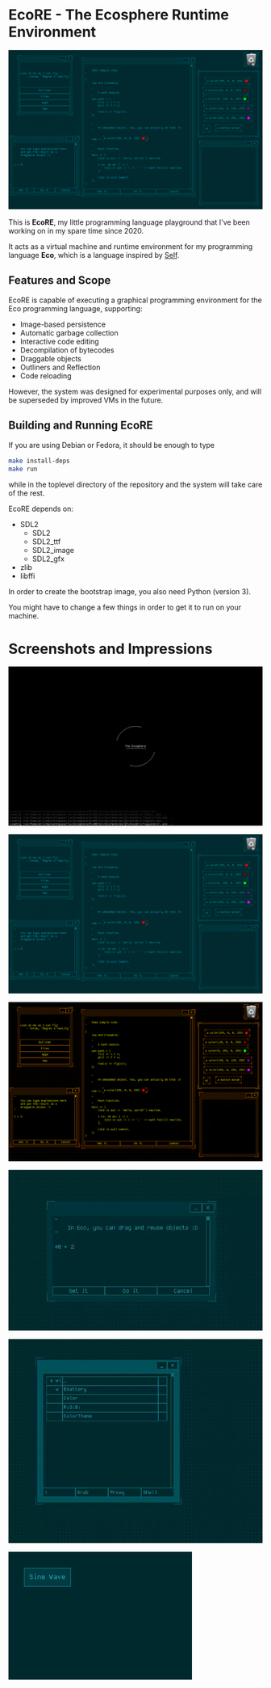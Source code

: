 # EcoRE - The Ecosphere Runtime Environment

![Eco with its standard theme](./doc/repo/resources/eco_standard_theme.png)

This is **EcoRE**, my little programming language playground that I've been working on in my spare time since 2020.

It acts as a virtual machine and runtime environment for my programming language **Eco**, which is a language inspired by [Self](https://selflanguage.org/).

## Features and Scope

EcoRE is capable of executing a graphical programming environment for the Eco programming language, supporting:

 - Image-based persistence
 - Automatic garbage collection
 - Interactive code editing
 - Decompilation of bytecodes
 - Draggable objects
 - Outliners and Reflection
 - Code reloading

However, the system was designed for experimental purposes only, and will be superseded by improved VMs in the future.

## Building and Running EcoRE

If you are using Debian or Fedora, it should be enough to type

```sh
make install-deps
make run
```

while in the toplevel directory of the repository and the system will take care of the rest.

EcoRE depends on:
 - SDL2
   - SDL2
   - SDL2_ttf
   - SDL2_image
   - SDL2_gfx
 - zlib
 - libffi

In order to create the bootstrap image, you also need Python (version 3).

You might have to change a few things in order to get it to run on your machine.

# Screenshots and Impressions

![A screenshot of EcoRE booting](./doc/repo/resources/eco_loading.png)

![Eco with its standard theme](./doc/repo/resources/eco_standard_theme.png)

![Eco with its pumpkin theme](./doc/repo/resources/eco_pumpkin_theme.png)

![Dragging objects](./doc/repo/resources/eco_dragging_objects.gif)

![Outliners](./doc/repo/resources/eco_outliners.gif)

![Animation](./doc/repo/resources/eco_animation.gif)
